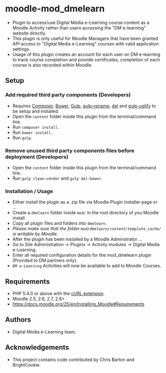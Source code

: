 # moodle-mod_dmelearn
- Plugin to access/use Digital Media e-Learning course content as a Moodle Activity rather than users accessing the "DM e-learning" website directly.
- This plugin is only useful for Moodle Managers that have been granted API access to "Digital Media e-Learning" courses with valid application settings.
- Usage of this plugin creates an account for each user on DM e-learning to track course completion and provide certificates, completion of each course is also recorded within Moodle.

## Setup
### Add required third party components (Developers)
- Requires [Composer](https://getcomposer.org/), [Bower](http://bower.io/), [Gulp](http://gulpjs.com/), [gulp-rename](https://www.npmjs.com/package/gulp-rename), [del](https://www.npmjs.com/package/del) and [gulp-uglify](https://www.npmjs.com/package/gulp-uglify) to be setup and installed.
- Open the `content` folder inside this plugin from the terminal/command line.
- Run `composer install`.
- Run `bower install`.
- Run `gulp`.

### Remove unused third party components files before deployment (Developers)
- Open the `content` folder inside this plugin from the terminal/command line.
- Run `gulp clean:vendor` and `gulp del:bower`.

### Installation / Usage
* Either install the plugin as a .zip file via Moodle Plugin installer page or ...
* Create a `dmelearn` folder inside `mod/` in the root directory of you Moodle install.
* Copy all plugin files and folders into `dmelearn`.
* *Please make sure that the folder `mod/dmelearn/content/template_cache/` is writable by Moodle.*
* After the plugin has been installed by a Moodle Adminstrator ...
* Go to Site Administration -> Plugins -> Activity modules -> Digital Media e-Learning.
* Enter all required configuration details for the mod_dmelearn plugin (Provided to DM partners only).
* `DM e-Learning` Activities will now be available to add to Moodle Courses.

## Requirements
- PHP 5.4.0 or above with the [cURL extension](http://php.net/manual/en/book.curl.php).
- Moodle 2.5, 2.6, 2.7, 2.8+
- https://docs.moodle.org/25/en/Installing_Moodle#Requirements

## Authors
- Digital Media e-Learning team.

## Acknowledgements
- This project contains code contributed by Chris Barton and BrightCookie.
